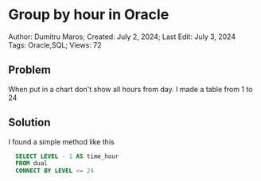 # Group by hour in Oracle

Author: Dumitru Maros; Created: July 2, 2024; Last Edit: July 3, 2024  
Tags: Oracle,SQL; Views: 72

## Problem

When put in a chart don't show all hours from day. I made a table from 1 to 24

## Solution

I found a simple method like this
```sql
  SELECT LEVEL - 1 AS time_hour
  FROM dual
  CONNECT BY LEVEL <= 24
```
